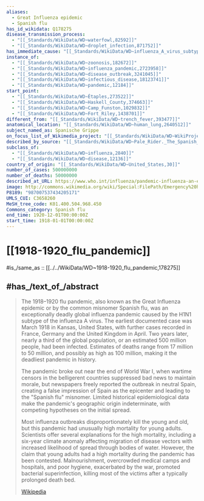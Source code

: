```yaml
---
aliases:
  - Great Influenza epidemic
  - Spanish flu
has_id_wikidata: Q178275
disease_transmission_process:
  - "[[_Standards/WikiData/WD~waterfowl,82592]]"
  - "[[_Standards/WikiData/WD~droplet_infection,871752]]"
has_immediate_cause: "[[_Standards/WikiData/WD~influenza_A_virus_subtype_H1N1,161393]]"
instance_of:
  - "[[_Standards/WikiData/WD~zoonosis,182672]]"
  - "[[_Standards/WikiData/WD~influenza_pandemic,2723958]]"
  - "[[_Standards/WikiData/WD~disease_outbreak,3241045]]"
  - "[[_Standards/WikiData/WD~infectious_disease,18123741]]"
  - "[[_Standards/WikiData/WD~pandemic,12184]]"
start_point:
  - "[[_Standards/WikiData/WD~Étaples,273522]]"
  - "[[_Standards/WikiData/WD~Haskell_County,374663]]"
  - "[[_Standards/WikiData/WD~Camp_Funston,1029832]]"
  - "[[_Standards/WikiData/WD~Fort_Riley,1438701]]"
different_from: "[[_Standards/WikiData/WD~trench_fever,393477]]"
anatomical_location: "[[_Standards/WikiData/WD~human_lung,2640512]]"
subject_named_as: Spanische Grippe
on_focus_list_of_Wikimedia_project: "[[_Standards/WikiData/WD~WikiProject_COVID_19,87748614]]"
described_by_source: "[[_Standards/WikiData/WD~Pale_Rider._The_Spanish_Flu_of_1918_and_How_it_Changed_the_World,89882914]]"
subclass_of:
  - "[[_Standards/WikiData/WD~influenza,2840]]"
  - "[[_Standards/WikiData/WD~disease,12136]]"
country_of_origin: "[[_Standards/WikiData/WD~United_States,30]]"
number_of_cases: 500000000
number_of_deaths: 50000000
described_at_URL: https://www.who.int/influenza/pandemic-influenza-an-evolving-challenge/en/
image: http://commons.wikimedia.org/wiki/Special:FilePath/Emergency%20hospital%20during%20Influenza%20epidemic%2C%20Camp%20Funston%2C%20Kansas%20-%20NCP%201603.jpg
P8189: "987007537434205171"
UMLS_CUI: C3658260
MeSH_tree_code: K01.400.504.968.450
Commons_category: Spanish flu
end_time: 1920-12-01T00:00:00Z
start_time: 1918-01-01T00:00:00Z
---
```


# [[1918-1920_flu_pandemic]] 

#is_/same_as :: [[../../WikiData/WD~1918-1920_flu_pandemic,178275]] 

## #has_/text_of_/abstract 

> The 1918–1920 flu pandemic, also known as the Great Influenza epidemic or by the common misnomer Spanish flu, was an exceptionally deadly global influenza pandemic caused by the H1N1 subtype of the influenza A virus. The earliest documented case was March 1918 in Kansas, United States, with further cases recorded in France, Germany and the United Kingdom in April. Two years later, nearly a third of the global population, or an estimated 500 million people, had been infected. Estimates of deaths range from 17 million to 50 million, and possibly as high as 100 million, making it the deadliest pandemic in history.
>
> The pandemic broke out near the end of World War I, when wartime censors in the belligerent countries suppressed bad news to maintain morale, but newspapers freely reported the outbreak in neutral Spain, creating a false impression of Spain as the epicenter and leading to the "Spanish flu" misnomer. Limited historical epidemiological data make the pandemic's geographic origin indeterminate, with competing hypotheses on the initial spread.
>
> Most influenza outbreaks disproportionately kill the young and old, but this pandemic had unusually high mortality for young adults. Scientists offer several explanations for the high mortality, including a six-year climate anomaly affecting migration of disease vectors with increased likelihood of spread through bodies of water. However, the claim that young adults had a high mortality during the pandemic has been contested. Malnourishment, overcrowded medical camps and hospitals, and poor hygiene, exacerbated by the war, promoted bacterial superinfection, killing most of the victims after a typically prolonged death bed.
>
> [Wikipedia](https://en.wikipedia.org/wiki/Spanish%20flu) 


